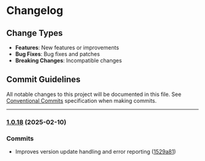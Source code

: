 # Changelog

## Change Types

- **Features**: New features or improvements
- **Bug Fixes**: Bug fixes and patches
- **Breaking Changes**: Incompatible changes

## Commit Guidelines

All notable changes to this project will be documented in this file. See [Conventional Commits](https://www.conventionalcommits.org/) specification when making commits.

---
### [1.0.18](https://github.com/sichang824/RustyTag/compare/1.0.17...1.0.18) (2025-02-10)

### Commits

* Improves version update handling and error reporting ([1529a81](https://github.com/sichang824/RustyTag/commit/1529a81f72e2223c6ccf520422b711a81b82f4ab))

